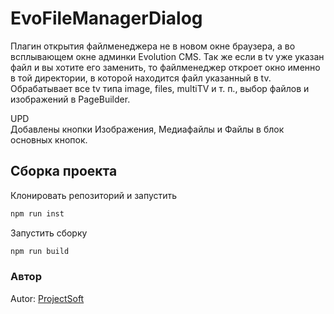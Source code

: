 # EvoFileManagerDialog

Плагин открытия файлменеджера не в новом окне браузера, а во всплывающем окне админки Evolution CMS.
Так же если в tv уже указан файл и вы хотите его заменить, то файлменеджер откроет окно именно в той директории, в которой находится файл указанный в tv.
Обрабатывает все tv типа image, files, multiTV и т. п., выбор файлов и изображений в PageBuilder.

UPD  
Добавлены кнопки Изображения, Медиафайлы и Файлы в блок основных кнопок.

## Сборка проекта

Клонировать репозиторий и запустить
```cmd
npm run inst
```

Запустить сборку
```cmd
npm run build
```

### Автор

Autor: [ProjectSoft](https://projectsoft.ru/)
